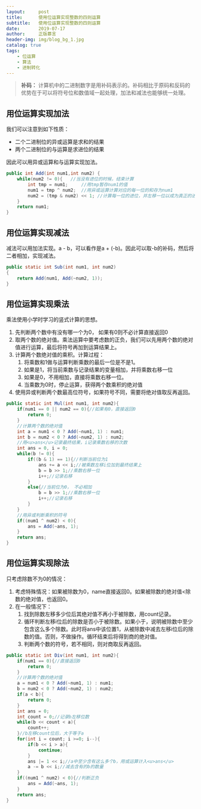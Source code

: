 ```yaml
---
layout:     post
title:      使用位运算实现整数的四则运算
subtitle:   使用位运算实现整数的四则运算
date:       2019-07-17
author:     正版慕言
header-img: img/blog_bg_1.jpg
catalog: true
tags:
    - 位运算
    - 算法
    - 进制转化
---
```



> **补码：** 计算机中的二进制数字是用补码表示的。补码相比于原码和反码的优势在于可以将符号位和数值域一起处理，加法和减法也能够统一处理。


## 用位运算实现加法

我们可以注意到如下性质：

 - 二个二进制位的异或运算是求和的结果
 - 两个二进制位的与运算是求进位的结果
 
因此可以用异或运算和与运算实现加法。

```java
public int Add(int num1,int num2) {
    while(num2 != 0){   //当没有进位的时候，结束计算
        int tmp = num1;     //用tmp暂存num1的值
        num1 = tmp ^ num2;  //用异或运算计算对应的每一位的和存为num1
        num2 = (tmp & num2) << 1; //计算每一位的进位，并左移一位以成为真正的进位，存为num2
    }
    return num1;
}
```

## 用位运算实现减法

减法可以用加法实现。a - b，可以看作是a + (-b)。因此可以取-b的补码，然后将二者相加，实现减法。
```java
public static int Sub(int num1, int num2)
{
    return Add(num1, Add(~num2, 1)); 
}
```

## 用位运算实现乘法

乘法使用小学时学习的竖式计算的思想。

1. 先判断两个数中有没有哪一个为0， 如果有0则不必计算直接返回0
2. 取两个数的绝对值。乘法运算中要考虑数的正负，我们可以先用两个数的绝对值进行运算，最后将符号再加到运算结果上。
3. 计算两个数绝对值的乘积。计算过程：
    1. 将乘数和1做与运算判断乘数的最后一位是不是1。
    2. 如果是1，将当前乘数与记录结果的变量相加，并将乘数右移一位
    3. 如果是0，不用相加，直接将乘数右移一位。
    4. 当乘数为0时，停止运算，获得两个数乘积的绝对值
4. 使用异或判断两个数最高位符号，如果符号不同，需要将绝对值取反再返回。

```java
public static int Mul(int num1, int num2){
    if(num1 == 0 || num2 == 0){//如果有0，直接返回0
        return 0;
    }
    //计算两个数的绝对值
    int a = num1 < 0 ? Add(~num1, 1) : num1;
    int b = num2 < 0 ? Add(~num2, 1) : num2;
    //用<u>ans</u>记录最终结果，i记录乘数右移的次数
    int ans = 0, i = 0;
    while(b != 0){
        if((b & 1) == 1){//判断当前位为1
            ans += a << i;//被乘数左移i位加到最终结果上
            b = b >> 1;//乘数右移一位
            i++;//记录右移
        }
        else{//当前位为0， 不必相加
            b = b >> 1;//乘数右移一位
            i++;//记录右移
        }
    }
    //用异或判断乘积的符号
    if((num1 ^ num2) < 0){
        ans = Add(~ans, 1);
    }
    return ans;
}
```

## 用位运算实现除法

只考虑除数不为0的情况：
1. 考虑特殊情况：如果被除数为0，name直接返回0。如果被除数的绝对值<除数的绝对值，也返回0。
2. 在一般情况下：
    1. 找到除数左移多少位后其绝对值不再小于被除数，用count记录。
    2. 循环判断左移i位后的除数是否小于被除数。如果小于，说明被除数中至少包含这么多个除数。此时将ans中该位置1，从被除数中减去左移i位后的除数的值。否则，不做操作。循环结束后将得到商的绝对值。
    3. 判断两个数的符号，若不相同，则对商取反再返回。

```java
public static int Div(int num1, int num2){
    if(num1 == 0){//直接返回0
        return 0;
    }
    //计算两个数的绝对值
    a = num1 < 0 ? Add(~num1, 1) : num1;
    b = num2 < 0 ? Add(~num2, 1) : num2;
    if(a < b){
        return 0;
    }
    int ans = 0;
    int count = 0;//记录b左移位数
    while(b << count < a){
        count++;
    }//b左移count位后，大于等于a
    for(int i = count; i >=0; i--){
        if(b << i > a){
            continue;
        }
        ans |= 1 << i;//a中至少含有这么多个b，用或运算计入<u>ans</u>
        a -= b << i;//减去含有的b的数量
    }
    if((num1 ^ num2) < 0){//判断正负
        ans = Add(~ans, 1);
    }
    return ans;
}
```